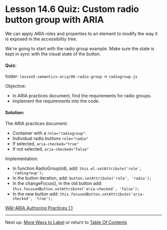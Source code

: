 # Lesson 14.6 Quiz: Custom radio button group with ARIA

We can apply ARIA roles and properties to an element to modify the way it is exposed in the accessibility tree.

We're going to start with the radio group example.
Make sure the state is kept in sync with the visual state of the button.


#### Quiz:
folder: `lesson5-semantics-aria/06-radio-group` -> `radiogroup.js`

Objective: 
- In ARIA practices document, find the requirements for radio groups.
- Implement the requirements into the code.

#### Solution:
The ARIA practices document:
- Container with a `role="radiogroup"`.
- Individual radio buttons `role="radio"`
- If selected, `aria-checked="true"`
- If not selected, `aria-checked="false"`

Implementation:
- In function RadioGroup(id), add:
`this.el.setAttribute('role', 'radiogroup');`
- In the button iteration,  add:
`button.setAttribute('role', 'radio');`
- In the changeFocus(), in the old button add:
`this.focusedButton.setAttribute('aria-checked', 'false');`
- In the new button add:
`this.focusedButton.setAttribute('aria-checked', 'true');`


[WAI-ARIA Authoring Practices 1.1](https://www.w3.org/TR/2016/WD-wai-aria-practices-1.1-20160317/#radiobutton)

- - -
Next up: [More Ways to Label](ND024_Part2_Lesson14_07.md) or return to [Table Of Contents](./ND024_TableOfContents.md)

